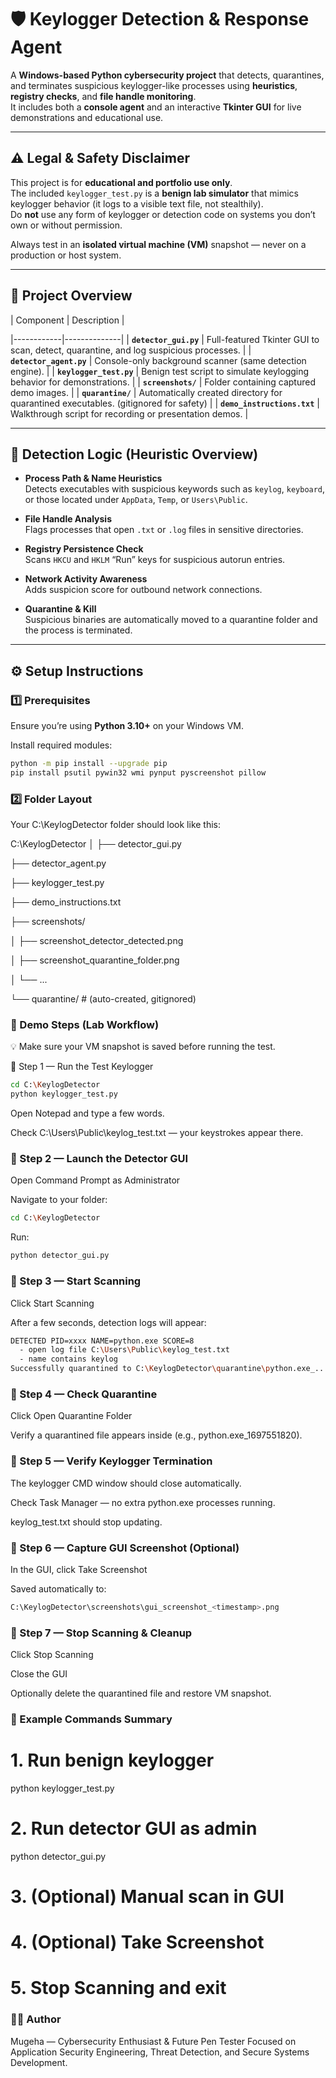 # 🛡️ Keylogger Detection & Response Agent

A **Windows-based Python cybersecurity project** that detects, quarantines, and terminates suspicious keylogger-like processes using **heuristics**, **registry checks**, and **file handle monitoring**.  
It includes both a **console agent** and an interactive **Tkinter GUI** for live demonstrations and educational use.

---

## ⚠️ Legal & Safety Disclaimer

This project is for **educational and portfolio use only**.  
The included `keylogger_test.py` is a **benign lab simulator** that mimics keylogger behavior (it logs to a visible text file, not stealthily).  
Do **not** use any form of keylogger or detection code on systems you don’t own or without permission.

Always test in an **isolated virtual machine (VM)** snapshot — never on a production or host system.

---

## 🧩 Project Overview

| Component | Description |

|------------|--------------|
| **`detector_gui.py`** | Full-featured Tkinter GUI to scan, detect, quarantine, and log suspicious processes. |
| **`detector_agent.py`** | Console-only background scanner (same detection engine). |
| **`keylogger_test.py`** | Benign test script to simulate keylogging behavior for demonstrations. |
| **`screenshots/`** | Folder containing captured demo images. |
| **`quarantine/`** | Automatically created directory for quarantined executables. (gitignored for safety) |
| **`demo_instructions.txt`** | Walkthrough script for recording or presentation demos. |

---

## 🧠 Detection Logic (Heuristic Overview)

- **Process Path & Name Heuristics**  
  Detects executables with suspicious keywords such as `keylog`, `keyboard`, or those located under `AppData`, `Temp`, or `Users\Public`.

- **File Handle Analysis**  
  Flags processes that open `.txt` or `.log` files in sensitive directories.

- **Registry Persistence Check**  
  Scans `HKCU` and `HKLM` “Run” keys for suspicious autorun entries.

- **Network Activity Awareness**  
  Adds suspicion score for outbound network connections.

- **Quarantine & Kill**  
  Suspicious binaries are automatically moved to a quarantine folder and the process is terminated.

---

## ⚙️ Setup Instructions

### 1️⃣ Prerequisites

Ensure you’re using **Python 3.10+** on your Windows VM.

Install required modules:
```bash
python -m pip install --upgrade pip
pip install psutil pywin32 wmi pynput pyscreenshot pillow
```

### 2️⃣ Folder Layout

Your C:\KeylogDetector folder should look like this:

C:\KeylogDetector
│
├── detector_gui.py

├── detector_agent.py

├── keylogger_test.py

├── demo_instructions.txt

├── screenshots/

│   ├── screenshot_detector_detected.png

│   ├── screenshot_quarantine_folder.png

│   └── ...

└── quarantine/      # (auto-created, gitignored)

### 🧪 Demo Steps (Lab Workflow)

💡 Make sure your VM snapshot is saved before running the test.

🧩 Step 1 — Run the Test Keylogger
```bash
cd C:\KeylogDetector
python keylogger_test.py
```

Open Notepad and type a few words.

Check C:\Users\Public\keylog_test.txt — your keystrokes appear there.

### 🧩 Step 2 — Launch the Detector GUI

Open Command Prompt as Administrator

Navigate to your folder:
```bash
cd C:\KeylogDetector
```

Run:
```bash
python detector_gui.py
```

### 🧩 Step 3 — Start Scanning

Click Start Scanning

After a few seconds, detection logs will appear:
```bash
DETECTED PID=xxxx NAME=python.exe SCORE=8
  - open log file C:\Users\Public\keylog_test.txt
  - name contains keylog
Successfully quarantined to C:\KeylogDetector\quarantine\python.exe_...
```         

### 🧩 Step 4 — Check Quarantine

Click Open Quarantine Folder

Verify a quarantined file appears inside (e.g., python.exe_1697551820).

### 🧩 Step 5 — Verify Keylogger Termination

The keylogger CMD window should close automatically.

Check Task Manager — no extra python.exe processes running.

keylog_test.txt should stop updating.

### 🧩 Step 6 — Capture GUI Screenshot (Optional)

In the GUI, click Take Screenshot

Saved automatically to:
```bash
C:\KeylogDetector\screenshots\gui_screenshot_<timestamp>.png
```

### 🧩 Step 7 — Stop Scanning & Cleanup

Click Stop Scanning

Close the GUI

Optionally delete the quarantined file and restore VM snapshot.

### 🧰 Example Commands Summary
# 1. Run benign keylogger
python keylogger_test.py

# 2. Run detector GUI as admin
python detector_gui.py

# 3. (Optional) Manual scan in GUI
# 4. (Optional) Take Screenshot
# 5. Stop Scanning and exit

### 👩‍💻 Author

Mugeha — Cybersecurity Enthusiast & Future Pen Tester
Focused on Application Security Engineering, Threat Detection, and Secure Systems Development.